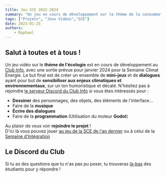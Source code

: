 ```yaml
---
title: Jeu SCE 2022-2024
summary: "Un jeu en cours de développement sur le thème de la consommation énergétique"
tags: ["Projets", "Jeux Vidéos","SCE"]
date: 2023-01-25
authors:
    - Raphael
---
```


## Salut à toutes et à tous !

Un jeu vidéo sur le **thème de l'écologie** est en cours de développement au [Club Info](https://discord.com/invite/9G8cWyK), avec une sortie prévue pour janvier 2024 pour la Semaine Climat Énergie. 
Le but final est de créer un ensemble de **mini-jeux** et de **dialogues** ayant pour but de **sensibiliser aux enjeux climatiques et environnementaux**, sur un ton humoristique et décalé. 
N'hésitez pas à rejoindre [le serveur Discord du Club Info](https://discord.com/invite/9G8cWyK) si vous êtes intéressés pour :
- **Dessiner** des personnages, des objets, des éléments de l'interface...
- Faire de la **musique**
- **Écrire des dialogues**
- Faire de la **programmation** (Utilisation du moteur **Godot**)

Au plaisir de vous voir **rejoindre le projet** !<br>
D'ici là vous pouvez jouer [au jeu de la SCE de l'an dernier](https://newgz.itch.io/trash-sort)
ou à celui de la [Semaine d'Intégration](https://etud.insa-toulouse.fr/~superPPA/Web/index.html)

## Le Discord du Club

Si tu as des questions que tu n'as pas pu poser, tu trouveras [là-bas](https://discord.com/invite/9G8cWyK) des étudiants pour y répondre !